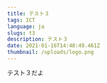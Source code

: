 ```yaml
---
title: テスト３
tags: ICT
language: ja
slugs: t3
description: テスト３
date: 2021-01-16T14:48:49.461Z
thumbnail: /uploads/logo.png
---
```

テスト３だよ